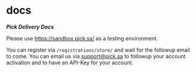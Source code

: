 # docs

***Pick Delivery Docs***

Please use https://sandbox.pick.sa/ as a testing environment.

You can register via `/registrations/store/` and wait for the followup email to come.
You can email us via support@pick.sa to followup your account activation and to have an API-Key for your account.
